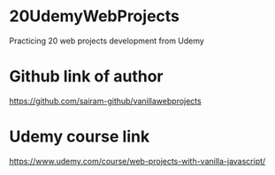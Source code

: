 # 20UdemyWebProjects
Practicing 20 web projects development from Udemy

# Github link of author
https://github.com/sairam-github/vanillawebprojects

# Udemy course link
https://www.udemy.com/course/web-projects-with-vanilla-javascript/

